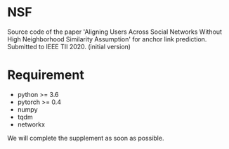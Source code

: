 # NSF
Source code of the paper 'Aligning Users Across Social Networks Without High Neighborhood Similarity Assumption' for anchor link prediction. Submitted to IEEE TII 2020. (initial version)

# Requirement
- python >= 3.6
- pytorch >= 0.4
- numpy
- tqdm
- networkx

We will complete the supplement as soon as possible.
